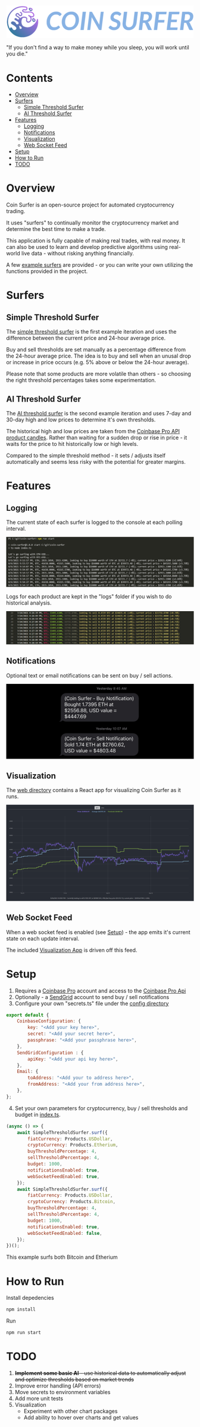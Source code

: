 ![logo](docs/images/logo.png)

"If you don't find a way to make money while you sleep, you will work until you die."

# Contents
- [Overview](#overview)
- [Surfers](#surfers)
    - [Simple Threshold Surfer](#simple-threshold-surfer)
    - [AI Threshold Surfer](#ai-threshold-surfer)   
- [Features](#features)
    - [Logging](#logging)
    - [Notifications](#notifications)
    - [Visualization](#visualization)
    - [Web Socket Feed](#web-socket-feed)
- [Setup](#setup)
- [How to Run](#how-to-run)
- [TODO](#todo)

# Overview

Coin Surfer is an open-source project for automated cryptocurrency trading. 

It uses "surfers" to continually monitor the cryptocurrency market and determine the best time to make a trade.

This application is fully capable of making real trades, with real money. It can also be used to learn and develop predictive algorithms using real-world live data - without risking anything financially. 

A few [example surfers](#surfers) are provided - or you can write your own utilizing the functions provided in the project.

# Surfers

## Simple Threshold Surfer
The [simple threshold surfer](https://github.com/husarms/coin-surfer/blob/master/surfers/simple-threshold.ts) is the first example iteration and uses the difference between the current price and 24-hour average price.

Buy and sell thresholds are set manually as a percentage difference from the 24-hour average price. The idea is to buy and sell when an unusal drop or increase in price occurs (e.g. 5% above or below the 24-hour average).

Please note that some products are more volatile than others - so choosing the right threshold percentages takes some experimentation.

## AI Threshold Surfer
The [AI threshold surfer](https://github.com/husarms/coin-surfer/blob/master/surfers/ai-threshold.ts) is the second example iteration and uses 7-day and 30-day high and low prices to determine it's own thresholds.

The historical high and low prices are taken from the [Coinbase Pro API product candles](https://docs.cloud.coinbase.com/exchange/reference/exchangerestapi_getproductcandles). Rather than waiting for a sudden drop or rise in price - it waits for the price to hit historically low or high levels.

Compared to the simple threshold method - it sets / adjusts itself automatically and seems less risky with the potential for greater margins.

# Features

## Logging

The current state of each surfer is logged to the console at each polling interval.

![log](docs/images/log.png)

Logs for each product are kept in the "logs" folder if you wish to do historical analysis.

![historical-log](docs/images/historical-log.jpg)

## Notifications
Optional text or email notifications can be sent on buy / sell actions.

![notification](docs/images/text-notification.jpg)

## Visualization
The [web directory](https://github.com/husarms/coin-surfer/tree/master/web) contains a React app for visualizing Coin Surfer as it runs.

![visualization](docs/images/visualization-2.png)

## Web Socket Feed
When a web socket feed is enabled (see [Setup](#setup)) - the app emits it's current state on each update interval.

The included [Visualization App](https://github.com/husarms/coin-surfer/tree/master/web) is driven off this feed.

# Setup
1. Requires a [Coinbase Pro](https://pro.coinbase.com) account and access to the [Coinbase Pro Api](https://docs.pro.coinbase.com/)
2. Optionally - a [SendGrid](https://sendgrid.com) account to send buy / sell notifications
3. Configure your own "secrets.ts" file under the [config directory](https://github.com/husarms/coin-surfer/tree/master/config)
```JavaScript
export default {
    CoinbaseConfiguration: {
        key: "<Add your key here>",
        secret: "<Add your secret here>",
        passphrase: "<Add your passphrase here>",
    },
    SendGridConfiguration : {
        apiKey: "<Add your api key here>",
    },
    Email: {
        toAddress: "<Add your to address here>",
        fromAddress: "<Add your from address here>",
    },
};
```
4. Set your own parameters for cryptocurrency, buy / sell thresholds and budget in [index.ts](https://github.com/husarms/coin-surfer/blob/master/index.ts).
```JavaScript
(async () => {
    await SimpleThresholdSurfer.surf({
        fiatCurrency: Products.USDollar,
        cryptoCurrency: Products.Etherium,
        buyThresholdPercentage: 4,
        sellThresholdPercentage: 4,
        budget: 1000,
        notificationsEnabled: true,
        webSocketFeedEnabled: true,
    });
    await SimpleThresholdSurfer.surf({
        fiatCurrency: Products.USDollar,
        cryptoCurrency: Products.Bitcoin,
        buyThresholdPercentage: 4,
        sellThresholdPercentage: 4,
        budget: 1000,
        notificationsEnabled: true,
        webSocketFeedEnabled: false,
    });
})();
```
This example surfs both Bitcoin and Etherium

# How to Run
Install depedencies
```bash
npm install
```
Run 
```bash
npm run start
```

# TODO
1. ~~**Implement some basic AI** - use historical data to automatically adjust and optimize thresholds based on market trends~~
2. Improve error handling (API errors)
3. Move secrets to environment variables
4. Add more unit tests
5. Visualization
    - Experiment with other chart packages
    - Add ability to hover over charts and get values

